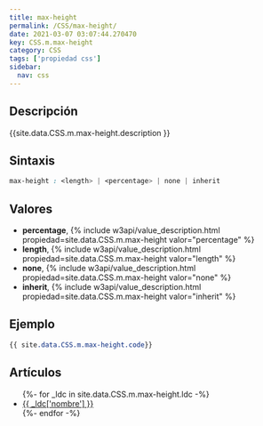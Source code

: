 ```yaml
---
title: max-height
permalink: /CSS/max-height/
date: 2021-03-07 03:07:44.270470
key: CSS.m.max-height
category: CSS
tags: ['propiedad css']
sidebar: 
  nav: css
---
```


## Descripción
{{site.data.CSS.m.max-height.description }}

## Sintaxis
~~~css
max-height : <length> | <percentage> | none | inherit
~~~

## Valores
* **percentage**,  {% include w3api/value_description.html propiedad=site.data.CSS.m.max-height valor="percentage" %}
* **length**,  {% include w3api/value_description.html propiedad=site.data.CSS.m.max-height valor="length" %}
* **none**,  {% include w3api/value_description.html propiedad=site.data.CSS.m.max-height valor="none" %}
* **inherit**,  {% include w3api/value_description.html propiedad=site.data.CSS.m.max-height valor="inherit" %}

## Ejemplo
~~~css
{{ site.data.CSS.m.max-height.code}}
~~~

## Artículos
<ul>
{%- for _ldc in site.data.CSS.m.max-height.ldc -%}
   <li>
       <a href="{{_ldc['url'] }}">{{ _ldc['nombre'] }}</a>
   </li>
{%- endfor -%}
</ul>
